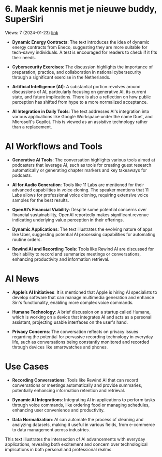 # 6. Maak kennis met je nieuwe buddy, SuperSiri
Views: 7 (2024-01-23) [link](https://www.youtube.com/watch?v=LtO-fcG4p3g)


 - **Dynamic Energy Contracts**: The text introduces the idea of dynamic energy contracts from Eneco, suggesting they are more suitable for tech-savvy individuals. A test is encouraged for readers to check if it fits their needs.

- **Cybersecurity Exercises**: The discussion highlights the importance of preparation, practice, and collaboration in national cybersecurity through a significant exercise in the Netherlands.

- **Artificial Intelligence (AI)**: A substantial portion revolves around discussions of AI, particularly focusing on generative AI, its current state, and future implications. There is also a reflection on how public perception has shifted from hype to a more normalized acceptance.

- **AI Integration in Daily Tools**: The text addresses AI's integration into various applications like Google Workspace under the name Duet, and Microsoft's Copilot. This is viewed as an assistive technology rather than a replacement.

# AI Workflows and Tools

- **Generative AI Tools**: The conversation highlights various tools aimed at podcasters that leverage AI, such as tools for creating guest research automatically or generating chapter markers and key takeaways for podcasts.

- **AI for Audio Generation**: Tools like 11 Labs are mentioned for their advanced capabilities in voice cloning. The speaker mentions that 11 Labs allows for professional voice cloning, requiring extensive voice samples for the best results.

- **OpenAI’s Financial Viability**: Despite some potential concerns over financial sustainability, OpenAI reportedly makes significant revenue indicating underlying value perception in their offerings.

- **Dynamic Applications**: The text illustrates the evolving nature of apps like Uber, suggesting potential AI processing capabilities for automating routine orders.

- **Rewind AI and Recording Tools**: Tools like Rewind AI are discussed for their ability to record and summarize meetings or conversations, enhancing productivity and information retrieval.

# AI News

- **Apple’s AI Initiatives**: It is mentioned that Apple is hiring AI specialists to develop software that can manage multimedia generation and enhance Siri's functionality, enabling more complex voice commands.

- **Humane Technology**: A brief discussion on a startup called Humane, which is working on a device that integrates AI and acts as a personal assistant, projecting usable interfaces on the user's hand.

- **Privacy Concerns**: The conversation reflects on privacy issues regarding the potential for pervasive recording technology in everyday life, such as conversations being constantly monitored and recorded through devices like smartwatches and phones.

# Use Cases

- **Recording Conversations**: Tools like Rewind AI that can record conversations or meetings automatically and provide summaries, potentially enhancing information retention and retrieval.

- **Dynamic AI Integrations**: Integrating AI in applications to perform tasks through voice commands, like ordering food or managing schedules, enhancing user convenience and productivity.

- **Data Normalization**: AI can automate the process of cleaning and analyzing datasets, making it useful in various fields, from e-commerce to data management across industries.

This text illustrates the intersection of AI advancements with everyday applications, revealing both excitement and concern over technological implications in both personal and professional realms.